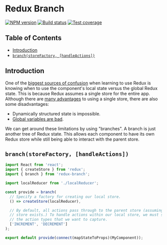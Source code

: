 # Redux Branch

[![NPM version][npm-image]][npm-url]
[![Build status][travis-image]][travis-url]
[![Test coverage][codecov-image]][codecov-url]

## Table of Contents
* [Introduction](#introduction)
* [`branch(storeFactory, [handleActions])`](#branchstorefactory-handleactions)

## Introduction
One of the [biggest sources of confusion](https://github.com/reactjs/redux/issues/1385) when learning to use Redux is knowing when to use the component's local state versus the global Redux state. This is because Redux assumes a single store for the entire app. Although there are [many advantages](http://stackoverflow.com/questions/32461229/why-use-redux-over-facebook-flux) to using a single store, there are also some disadvantages:

* Dynamically structured state is impossible.
* [Global variables are bad](http://c2.com/cgi/wiki?GlobalVariablesAreBad).

We can get around these limitations by using "branches". A branch is just another tree of Redux state. This allows each component to have its own Redux store while still being able to interact with the parent store.

## `branch(storeFactory, [handleActions])`
```js
import React from 'react';
import { createStore } from 'redux';
import { branch } from 'redux-branch';

import localReducer from './localReducer';

const provide = branch(
  // Specify a factory for creating our local store.
  () => createStore(localReducer),

  // By default, all actions pass through to the parent store (assuming a parent
  // store exists.) To handle actions within our local store, we must specify
  // the action types that we want to capture.
  ['INCREMENT', 'DECREMENT']
);

export default provide(connect(mapStateToProps)(MyComponent));
```

[npm-image]: https://img.shields.io/npm/v/redux-branch.svg?style=flat-square
[npm-url]: https://www.npmjs.com/package/redux-branch
[travis-image]: https://img.shields.io/travis/stephenbunch/redux-branch.svg?style=flat-square
[travis-url]: https://travis-ci.org/stephenbunch/redux-branch
[codecov-image]: https://img.shields.io/codecov/c/github/stephenbunch/redux-branch.svg?style=flat-square
[codecov-url]: https://codecov.io/github/stephenbunch/redux-branch
